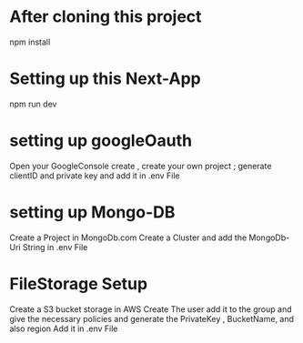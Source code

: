 # After cloning this project
npm install  

# Setting up this Next-App
npm run dev 


# setting up googleOauth
Open your GoogleConsole create , create your own project ; generate clientID and private key and add it in .env File

# setting up Mongo-DB
Create a Project in MongoDb.com 
Create a Cluster and add the MongoDb-Uri String in .env File

# FileStorage Setup
Create a S3 bucket storage in AWS
Create The user add it to the group and give the necessary policies and generate the PrivateKey , BucketName, and also region 
Add it in .env File
